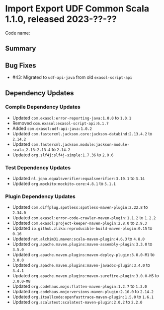 # Import Export UDF Common Scala 1.1.0, released 2023-??-??

Code name:

## Summary

## Bug Fixes

- #43: Migrated to `udf-api-java` from old `exasol-script-api`

## Dependency Updates

### Compile Dependency Updates

* Updated `com.exasol:error-reporting-java:1.0.0` to `1.0.1`
* Removed `com.exasol:exasol-script-api:6.1.7`
* Added `com.exasol:udf-api-java:1.0.2`
* Updated `com.fasterxml.jackson.core:jackson-databind:2.13.4.2` to `2.14.2`
* Updated `com.fasterxml.jackson.module:jackson-module-scala_2.13:2.13.4` to `2.14.2`
* Updated `org.slf4j:slf4j-simple:1.7.36` to `2.0.6`

### Test Dependency Updates

* Updated `nl.jqno.equalsverifier:equalsverifier:3.10.1` to `3.14`
* Updated `org.mockito:mockito-core:4.8.1` to `5.1.1`

### Plugin Dependency Updates

* Updated `com.diffplug.spotless:spotless-maven-plugin:2.22.8` to `2.34.0`
* Updated `com.exasol:error-code-crawler-maven-plugin:1.1.2` to `1.2.2`
* Updated `com.exasol:project-keeper-maven-plugin:2.8.0` to `2.9.3`
* Updated `io.github.zlika:reproducible-build-maven-plugin:0.15` to `0.16`
* Updated `net.alchim31.maven:scala-maven-plugin:4.6.3` to `4.8.0`
* Updated `org.apache.maven.plugins:maven-assembly-plugin:3.3.0` to `3.5.0`
* Updated `org.apache.maven.plugins:maven-deploy-plugin:3.0.0-M1` to `3.0.0`
* Updated `org.apache.maven.plugins:maven-javadoc-plugin:3.4.0` to `3.4.1`
* Updated `org.apache.maven.plugins:maven-surefire-plugin:3.0.0-M5` to `3.0.0-M8`
* Updated `org.codehaus.mojo:flatten-maven-plugin:1.2.7` to `1.3.0`
* Updated `org.codehaus.mojo:versions-maven-plugin:2.10.0` to `2.14.2`
* Updated `org.itsallcode:openfasttrace-maven-plugin:1.5.0` to `1.6.1`
* Updated `org.scalatest:scalatest-maven-plugin:2.0.2` to `2.2.0`

